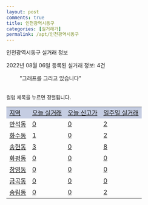 ```yaml
---
layout: post
comments: true
title: 인천광역시동구
categories: [실거래가]
permalink: /apt/인천광역시동구
---
```


인천광역시동구 실거래 정보

2022년 08월 06일 등록된 실거래 정보: 4건

<!--<script async src="https://pagead2.googlesyndication.com/pagead/js/adsbygoogle.js?client=ca-pub-3485438051770037"
 crossorigin="anonymous"></script>-->

<script type="text/javascript">
  google.charts.load('current', {'packages':['corechart']});
  google.charts.setOnLoadCallback(drawChart);

  function drawChart() {
    var data = google.visualization.arrayToDataTable([['거래일', '매매', '전월세', '전매'], ['21-01', 5, 0, 0], ['21-02', 0, 1, 0], ['21-03', 0, 1, 0], ['21-04', 1, 0, 0], ['21-05', 6, 0, 0], ['21-06', 0, 4, 0], ['21-07', 35, 17, 0], ['21-08', 85, 54, 3], ['21-09', 61, 41, 0], ['21-10', 50, 39, 0], ['21-11', 43, 43, 0], ['21-12', 34, 31, 0], ['22-01', 27, 39, 0], ['22-02', 45, 66, 0], ['22-03', 51, 50, 0], ['22-04', 56, 67, 0], ['22-05', 50, 32, 0], ['22-06', 32, 44, 0], ['22-07', 16, 41, 0], ['22-08', 0, 1, 0]]);

    var options = {
      title: '최근 1년간 유형별 거래량 추이',
      legend: { position: 'bottom' }
    };

    setTimeout(function() {
        var chart = new google.visualization.LineChart(document.getElementById('columnchart_material'));
        chart.draw(data, (options));
        document.getElementById('loading').style.display = 'none';
        var dayLabel = (new Date()).getDay();
        if (dayLabel < 2) {
            sorttable.innerSortFunction.apply(document.getElementById('week'), []);
            sorttable.innerSortFunction.apply(document.getElementById('week'), []);        
        }
        else {
            sorttable.innerSortFunction.apply(document.getElementById('today'), []);
            sorttable.innerSortFunction.apply(document.getElementById('today'), []);
        }
    }, 200);

  }
</script>

<div id="loading" style="z-index:20; display: block; margin-left: 35px">"그래프를 그리고 있습니다"</div>
<div id="columnchart_material" style="width: 95%; margin-left: -35px; display: block"></div>
<!--<div style="width: 95%; margin-left: -35px; display: block">
      <script async src="https://pagead2.googlesyndication.com/pagead/js/adsbygoogle.js?client=ca-pub-3485438051770037"
          crossorigin="anonymous"></script>
      <ins class="adsbygoogle"
          style="display:block"
          data-ad-format="fluid"
          data-ad-layout-key="-fb+5w+4e-db+86"
          data-ad-client="ca-pub-3485438051770037"
          data-ad-slot="1827090281"></ins>
      <script>
          (adsbygoogle = window.adsbygoogle || []).push({});
      </script>
</div>-->
<br>

<font size='small' style='font-size: small;'>컬럼 제목을 누르면 정렬됩니다.</font>
<table class="sortable">
  <tr style='background-color: rgba(114, 132, 186,0.4);'>
    <td id="region"><a href="#">지역</a></td>
    <td id="today"><a href="#">오늘 실거래</a></td>
    <td id="today_new"><a href="#">오늘 신고가</a></td>
    <td id="week"><a href="#">일주일 실거래</a></td>
  </tr>

  
  <tr class="item">
    <td><a href="인천광역시동구만석동">만석동</a></td>
    <td><a href="인천광역시동구만석동">0</a></td>
    <td><a href="인천광역시동구만석동">0</a></td>
    <td><a href="인천광역시동구만석동">2</a></td>
  </tr>
    

  <tr class="item">
    <td><a href="인천광역시동구화수동">화수동</a></td>
    <td><a href="인천광역시동구화수동">1</a></td>
    <td><a href="인천광역시동구화수동">0</a></td>
    <td><a href="인천광역시동구화수동">2</a></td>
  </tr>
    

  <tr class="item">
    <td><a href="인천광역시동구송현동">송현동</a></td>
    <td><a href="인천광역시동구송현동">3</a></td>
    <td><a href="인천광역시동구송현동">0</a></td>
    <td><a href="인천광역시동구송현동">8</a></td>
  </tr>
    

  <tr class="item">
    <td><a href="인천광역시동구화평동">화평동</a></td>
    <td><a href="인천광역시동구화평동">0</a></td>
    <td><a href="인천광역시동구화평동">0</a></td>
    <td><a href="인천광역시동구화평동">0</a></td>
  </tr>
    

  <tr class="item">
    <td><a href="인천광역시동구창영동">창영동</a></td>
    <td><a href="인천광역시동구창영동">0</a></td>
    <td><a href="인천광역시동구창영동">0</a></td>
    <td><a href="인천광역시동구창영동">0</a></td>
  </tr>
    

  <tr class="item">
    <td><a href="인천광역시동구금곡동">금곡동</a></td>
    <td><a href="인천광역시동구금곡동">0</a></td>
    <td><a href="인천광역시동구금곡동">0</a></td>
    <td><a href="인천광역시동구금곡동">0</a></td>
  </tr>
    

  <tr class="item">
    <td><a href="인천광역시동구송림동">송림동</a></td>
    <td><a href="인천광역시동구송림동">0</a></td>
    <td><a href="인천광역시동구송림동">0</a></td>
    <td><a href="인천광역시동구송림동">2</a></td>
  </tr>
    


</table>


    